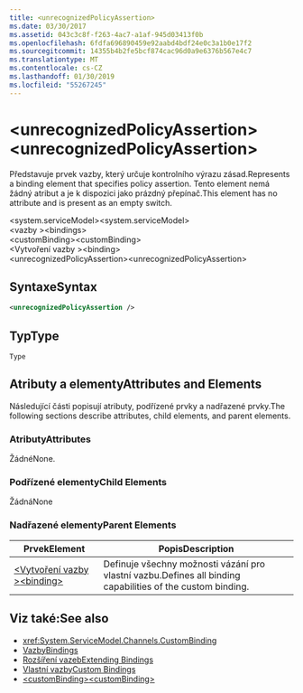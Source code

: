 ```yaml
---
title: <unrecognizedPolicyAssertion>
ms.date: 03/30/2017
ms.assetid: 043c3c8f-f263-4ac7-a1af-945d03413f0b
ms.openlocfilehash: 6fdfa696890459e92aabd4bdf24e0c3a1b0e17f2
ms.sourcegitcommit: 14355b4b2fe5bcf874cac96d0a9e6376b567e4c7
ms.translationtype: MT
ms.contentlocale: cs-CZ
ms.lasthandoff: 01/30/2019
ms.locfileid: "55267245"
---
```

# <a name="unrecognizedpolicyassertion"></a><span data-ttu-id="b7a92-101">\<unrecognizedPolicyAssertion></span><span class="sxs-lookup"><span data-stu-id="b7a92-101">\<unrecognizedPolicyAssertion></span></span>
<span data-ttu-id="b7a92-102">Představuje prvek vazby, který určuje kontrolního výrazu zásad.</span><span class="sxs-lookup"><span data-stu-id="b7a92-102">Represents a binding element that specifies policy assertion.</span></span> <span data-ttu-id="b7a92-103">Tento element nemá žádný atribut a je k dispozici jako prázdný přepínač.</span><span class="sxs-lookup"><span data-stu-id="b7a92-103">This element has no attribute and is present as an empty switch.</span></span>  
  
 <span data-ttu-id="b7a92-104">\<system.serviceModel></span><span class="sxs-lookup"><span data-stu-id="b7a92-104">\<system.serviceModel></span></span>  
<span data-ttu-id="b7a92-105">\<vazby ></span><span class="sxs-lookup"><span data-stu-id="b7a92-105">\<bindings></span></span>  
<span data-ttu-id="b7a92-106">\<customBinding></span><span class="sxs-lookup"><span data-stu-id="b7a92-106">\<customBinding></span></span>  
<span data-ttu-id="b7a92-107">\<Vytvoření vazby ></span><span class="sxs-lookup"><span data-stu-id="b7a92-107">\<binding></span></span>  
<span data-ttu-id="b7a92-108">\<unrecognizedPolicyAssertion></span><span class="sxs-lookup"><span data-stu-id="b7a92-108">\<unrecognizedPolicyAssertion></span></span>  
  
## <a name="syntax"></a><span data-ttu-id="b7a92-109">Syntaxe</span><span class="sxs-lookup"><span data-stu-id="b7a92-109">Syntax</span></span>  
  
```xml  
<unrecognizedPolicyAssertion />
```  
  
## <a name="type"></a><span data-ttu-id="b7a92-110">Typ</span><span class="sxs-lookup"><span data-stu-id="b7a92-110">Type</span></span>  
 `Type`  
  
## <a name="attributes-and-elements"></a><span data-ttu-id="b7a92-111">Atributy a elementy</span><span class="sxs-lookup"><span data-stu-id="b7a92-111">Attributes and Elements</span></span>  
 <span data-ttu-id="b7a92-112">Následující části popisují atributy, podřízené prvky a nadřazené prvky.</span><span class="sxs-lookup"><span data-stu-id="b7a92-112">The following sections describe attributes, child elements, and parent elements.</span></span>  
  
### <a name="attributes"></a><span data-ttu-id="b7a92-113">Atributy</span><span class="sxs-lookup"><span data-stu-id="b7a92-113">Attributes</span></span>  
 <span data-ttu-id="b7a92-114">Žádné</span><span class="sxs-lookup"><span data-stu-id="b7a92-114">None.</span></span>  
  
### <a name="child-elements"></a><span data-ttu-id="b7a92-115">Podřízené elementy</span><span class="sxs-lookup"><span data-stu-id="b7a92-115">Child Elements</span></span>  
 <span data-ttu-id="b7a92-116">Žádná</span><span class="sxs-lookup"><span data-stu-id="b7a92-116">None</span></span>  
  
### <a name="parent-elements"></a><span data-ttu-id="b7a92-117">Nadřazené elementy</span><span class="sxs-lookup"><span data-stu-id="b7a92-117">Parent Elements</span></span>  
  
|<span data-ttu-id="b7a92-118">Prvek</span><span class="sxs-lookup"><span data-stu-id="b7a92-118">Element</span></span>|<span data-ttu-id="b7a92-119">Popis</span><span class="sxs-lookup"><span data-stu-id="b7a92-119">Description</span></span>|  
|-------------|-----------------|  
|[<span data-ttu-id="b7a92-120">\<Vytvoření vazby ></span><span class="sxs-lookup"><span data-stu-id="b7a92-120">\<binding></span></span>](../../../../../docs/framework/misc/binding.md)|<span data-ttu-id="b7a92-121">Definuje všechny možnosti vázání pro vlastní vazbu.</span><span class="sxs-lookup"><span data-stu-id="b7a92-121">Defines all binding capabilities of the custom binding.</span></span>|  
  
## <a name="see-also"></a><span data-ttu-id="b7a92-122">Viz také:</span><span class="sxs-lookup"><span data-stu-id="b7a92-122">See also</span></span>
- <xref:System.ServiceModel.Channels.CustomBinding>
- [<span data-ttu-id="b7a92-123">Vazby</span><span class="sxs-lookup"><span data-stu-id="b7a92-123">Bindings</span></span>](../../../../../docs/framework/wcf/bindings.md)
- [<span data-ttu-id="b7a92-124">Rozšíření vazeb</span><span class="sxs-lookup"><span data-stu-id="b7a92-124">Extending Bindings</span></span>](../../../../../docs/framework/wcf/extending/extending-bindings.md)
- [<span data-ttu-id="b7a92-125">Vlastní vazby</span><span class="sxs-lookup"><span data-stu-id="b7a92-125">Custom Bindings</span></span>](../../../../../docs/framework/wcf/extending/custom-bindings.md)
- [<span data-ttu-id="b7a92-126">\<customBinding></span><span class="sxs-lookup"><span data-stu-id="b7a92-126">\<customBinding></span></span>](../../../../../docs/framework/configure-apps/file-schema/wcf/custombinding.md)

